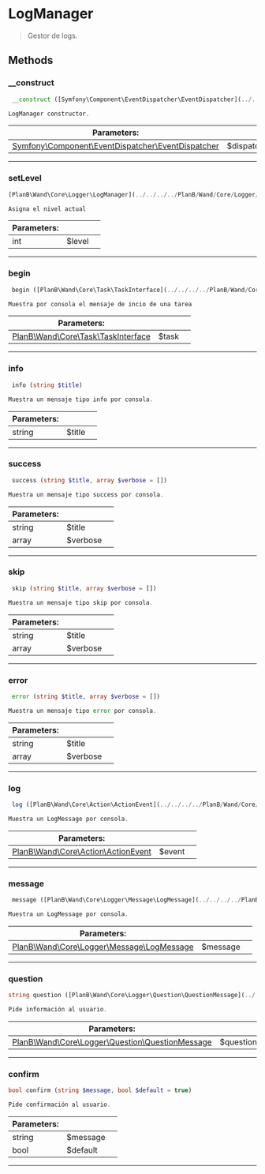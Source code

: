 
                                                                                                                                            
    
# LogManager


> Gestor de logs.
>
> 








## Methods

### __construct
``` php
 __construct ([Symfony\Component\EventDispatcher\EventDispatcher](../../../../Symfony/Component/EventDispatcher/EventDispatcher.md) $dispatcher)

LogManager constructor.

```

|Parameters: | | |
| --- | --- | --- |
|[Symfony\Component\EventDispatcher\EventDispatcher](../../../../Symfony/Component/EventDispatcher/EventDispatcher.md) |$dispatcher |  |

---


### setLevel
``` php
[PlanB\Wand\Core\Logger\LogManager](../../../../PlanB/Wand/Core/Logger/LogManager.md) setLevel (int $level)

Asigna el nivel actual

```

|Parameters: | | |
| --- | --- | --- |
|int |$level |  |

---


### begin
``` php
 begin ([PlanB\Wand\Core\Task\TaskInterface](../../../../PlanB/Wand/Core/Task/TaskInterface.md) $task)

Muestra por consola el mensaje de incio de una tarea

```

|Parameters: | | |
| --- | --- | --- |
|[PlanB\Wand\Core\Task\TaskInterface](../../../../PlanB/Wand/Core/Task/TaskInterface.md) |$task |  |

---


### info
``` php
 info (string $title)

Muestra un mensaje tipo info por consola.

```

|Parameters: | | |
| --- | --- | --- |
|string |$title |  |

---


### success
``` php
 success (string $title, array $verbose = [])

Muestra un mensaje tipo success por consola.

```

|Parameters: | | |
| --- | --- | --- |
|string |$title |  |
|array |$verbose |  |

---


### skip
``` php
 skip (string $title, array $verbose = [])

Muestra un mensaje tipo skip por consola.

```

|Parameters: | | |
| --- | --- | --- |
|string |$title |  |
|array |$verbose |  |

---


### error
``` php
 error (string $title, array $verbose = [])

Muestra un mensaje tipo error por consola.

```

|Parameters: | | |
| --- | --- | --- |
|string |$title |  |
|array |$verbose |  |

---


### log
``` php
 log ([PlanB\Wand\Core\Action\ActionEvent](../../../../PlanB/Wand/Core/Action/ActionEvent.md) $event)

Muestra un LogMessage por consola.

```

|Parameters: | | |
| --- | --- | --- |
|[PlanB\Wand\Core\Action\ActionEvent](../../../../PlanB/Wand/Core/Action/ActionEvent.md) |$event |  |

---


### message
``` php
 message ([PlanB\Wand\Core\Logger\Message\LogMessage](../../../../PlanB/Wand/Core/Logger/Message/LogMessage.md) $message)

Muestra un LogMessage por consola.

```

|Parameters: | | |
| --- | --- | --- |
|[PlanB\Wand\Core\Logger\Message\LogMessage](../../../../PlanB/Wand/Core/Logger/Message/LogMessage.md) |$message |  |

---


### question
``` php
string question ([PlanB\Wand\Core\Logger\Question\QuestionMessage](../../../../PlanB/Wand/Core/Logger/Question/QuestionMessage.md) $question)

Pide información al usuario.

```

|Parameters: | | |
| --- | --- | --- |
|[PlanB\Wand\Core\Logger\Question\QuestionMessage](../../../../PlanB/Wand/Core/Logger/Question/QuestionMessage.md) |$question |  |

---


### confirm
``` php
bool confirm (string $message, bool $default = true)

Pide confirmación al usuario.

```

|Parameters: | | |
| --- | --- | --- |
|string |$message |  |
|bool |$default |  |

---


                                                                                                                                                                                                                                                                                                                                                                                                            
    
                                                                                                                                                                                                                                                                             
                